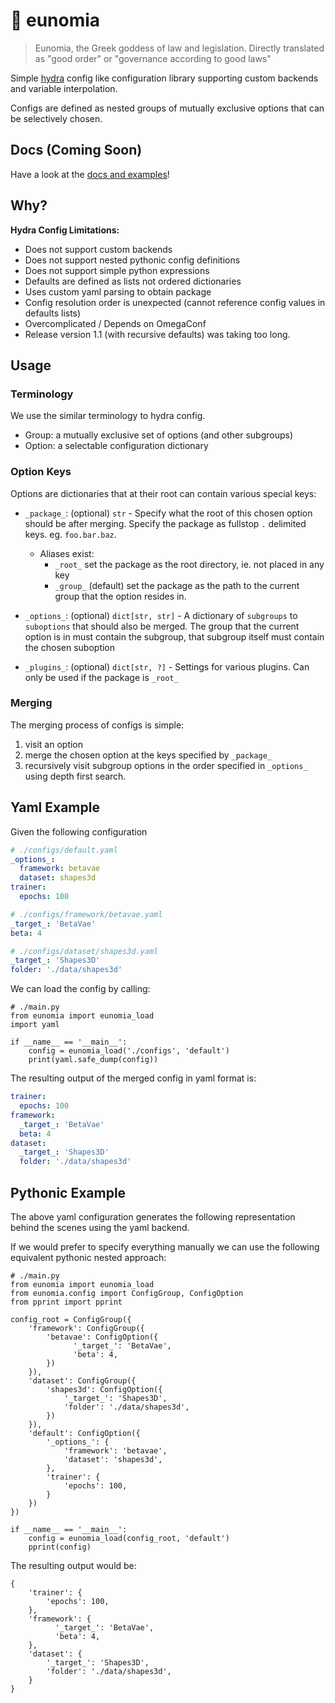 # 📜 eunomia

> Eunomia, the Greek goddess of law and legislation. Directly translated as "good order" or "governance according to good laws"

Simple [hydra](https://github.com/facebookresearch/hydra) config like configuration
library supporting custom backends and variable interpolation.

Configs are defined as nested groups of mutually exclusive options
that can be selectively chosen.

## Docs (Coming Soon)

Have a look at the [docs and examples](https://eunomia.dontpanic.sh)!

## Why?

**Hydra Config Limitations:**
- Does not support custom backends
- Does not support nested pythonic config definitions
- Does not support simple python expressions
- Defaults are defined as lists not ordered dictionaries
- Uses custom yaml parsing to obtain package
- Config resolution order is unexpected (cannot reference config values in defaults lists)
- Overcomplicated / Depends on OmegaConf
- Release version 1.1 (with recursive defaults) was taking too long.

## Usage

### Terminology

We use the similar terminology to hydra config.
- Group: a mutually exclusive set of options (and other subgroups)
- Option: a selectable configuration dictionary

### Option Keys

Options are dictionaries that at their root can contain various special keys:
- `_package_`: (optional) `str` - Specify what the root of this chosen option should be after merging.
               Specify the package as fullstop `.` delimited keys. eg. `foo.bar.baz`.
    - Aliases exist:
        - `_root_` set the package as the root directory, ie. not placed in any key
        - `_group_` (default) set the package as the path to the current group that the option resides in.

- `_options_`: (optional) `dict[str, str]` - A dictionary of `subgroups` to `suboptions` that should also be merged.
               The group that the current option is in must contain the subgroup, that
               subgroup itself must contain the chosen suboption

- `_plugins_`: (optional) `dict[str, ?]` - Settings for various plugins. Can only be used if the package is `_root_`

### Merging

The merging process of configs is simple:
1. visit an option
2. merge the chosen option at the keys specified by `_package_`
3. recursively visit subgroup options in the order specified in `_options_` using depth first search.

## Yaml Example

Given the following configuration

```yaml
# ./configs/default.yaml
_options_:
  framework: betavae
  dataset: shapes3d
trainer:
  epochs: 100

# ./configs/framework/betavae.yaml
_target_: 'BetaVae'
beta: 4

# ./configs/dataset/shapes3d.yaml
_target_: 'Shapes3D'
folder: './data/shapes3d'
```

We can load the config by calling:

```python3
# ./main.py
from eunomia import eunomia_load
import yaml

if __name__ == '__main__':
    config = eunomia_load('./configs', 'default')
    print(yaml.safe_dump(config))
```

The resulting output of the merged config in yaml format is:

```yaml
trainer:
  epochs: 100
framework:
  _target_: 'BetaVae'
  beta: 4
dataset:
  _target_: 'Shapes3D'
  folder: './data/shapes3d'
```

## Pythonic Example

The above yaml configuration generates the following representation behind
the scenes using the yaml backend.

If we would prefer to specify everything manually we can use the
following equivalent pythonic nested approach:

```python3
# ./main.py
from eunomia import eunomia_load
from eunomia.config import ConfigGroup, ConfigOption
from pprint import pprint

config_root = ConfigGroup({
    'framework': ConfigGroup({
        'betavae': ConfigOption({
              '_target_': 'BetaVae',
              'beta': 4,
        })
    }),
    'dataset': ConfigGroup({
        'shapes3d': ConfigOption({
            '_target_': 'Shapes3D',
            'folder': './data/shapes3d',
        })
    }),
    'default': ConfigOption({
        '_options_': {
            'framework': 'betavae',
            'dataset': 'shapes3d',
        },
        'trainer': {
            'epochs': 100,
        }
    })
})

if __name__ == '__main__':
    config = eunomia_load(config_root, 'default')
    pprint(config)
```

The resulting output would be:

```python3
{
    'trainer': {
        'epochs': 100,
    },
    'framework': {
          '_target_': 'BetaVae',
          'beta': 4,
    },
    'dataset': {
        '_target_': 'Shapes3D',
        'folder': './data/shapes3d',
    }
}
```